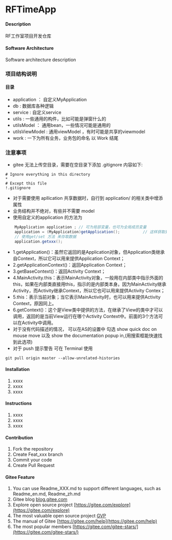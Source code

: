 # RFTimeApp

#### Description
RF工作室项目开发仓库

#### Software Architecture
Software architecture description

### 项目结构说明
#### 目录
+ application ： 自定义MyApplication
+ db : 数据库各种逻辑
+ service : 自定义service
+ utils : 一些通用的构件，比如可能是弹窗什么的
+ utilsModel ： 通用bean，一些情况可能是通用的
+ utilsViewModel : 通用viewModel ，有时可能是共享的viewmodel 
+ work : 一下为所有业务，业务包的命名 以 Work 结尾

### 注意事项
+ gitee 无法上传空目录，需要在空目录下添加 .gitignore 内容如下:
```
# Ignore everything in this directory
*
# Except this file
!.gitignore
```

+ 对于需要使用 apllication 共享数据时，自行到 application/ 的相关类中增添属性
+ 业务结构并不绝对，有些并不需要 model
+ 使用自定义的application 的方法为
```java
    MyApplication application ; // 可为局部变量，也可为全局成员变量
    application = (MyApplication)getApplication();          // 这样获取到了对应的application
    // 使用get/set 方法 来存取数据
    application.getxxx();
```
+ 1.getApplication()：虽然它返回的是Application对象，但Application类继承自Context，所以它可以用来提供Application Context；
+ 2.getApplicationContext()：返回Application Context；
+ 3.getBaseContext()：返回Activity Context；
+ 4.MainActivity.this：表示MainActivity对象，一般用在内部类中指示外面的this，如果在内部类直接用this，指示的是内部类本身。因为MainActivity继承Activity，而Activity继承Context，所以它也可以用来提供Activity Contex；
+ 5.this：表示当前对象；当它表示MainActivity时，也可以用来提供Activity Context，原因同上。
+ 6.getContext()：这个是View类中提供的方法，在继承了View的类中才可以调用，返回的是当前View运行在哪个Activity Context中。前面的3个方法可以在Activity中调用。
+ 对于没有代码描述的情况， 可以在AS的设置中 勾选 show quick doc on mouse move 以及 show the documentation popup in,(用搜索框能快速找到此选项)
+ 对于 push 提示警告 可在 Terminal 使用
```doc
git pull origin master --allow-unrelated-histories
```


#### Installation

1.  xxxx
2.  xxxx
3.  xxxx

#### Instructions

1.  xxxx
2.  xxxx
3.  xxxx

#### Contribution

1.  Fork the repository
2.  Create Feat_xxx branch
3.  Commit your code
4.  Create Pull Request


#### Gitee Feature

1.  You can use Readme\_XXX.md to support different languages, such as Readme\_en.md, Readme\_zh.md
2.  Gitee blog [blog.gitee.com](https://blog.gitee.com)
3.  Explore open source project [https://gitee.com/explore](https://gitee.com/explore)
4.  The most valuable open source project [GVP](https://gitee.com/gvp)
5.  The manual of Gitee [https://gitee.com/help](https://gitee.com/help)
6.  The most popular members  [https://gitee.com/gitee-stars/](https://gitee.com/gitee-stars/)
